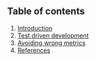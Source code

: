 ## Table of contents

1. [Introduction](#on-100-percent-code-coverage)
2. [Test driven development](#test-driven-development)
3. [Avoiding wrong metrics](#avoiding-wrong-metrics)
4. [References](#references)

